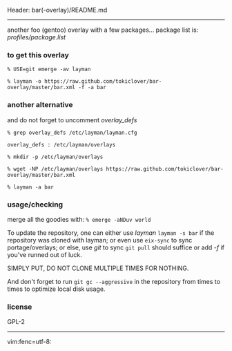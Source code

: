 Header: bar(-overlay)/README.md

---

another foo (gentoo) overlay with a few packages...
package list is: *profiles/package.list*

### to get this overlay

    % USE=git emerge -av layman

    % layman -o https://raw.github.com/tokiclover/bar-overlay/master/bar.xml -f -a bar

### another alternative

and do not forget to uncomment *overlay_defs*

    % grep overlay_defs /etc/layman/layman.cfg

    overlay_defs : /etc/layman/overlays

    % mkdir -p /etc/layman/overlays

    % wget -NP /etc/layman/overlays https://raw.github.com/tokiclover/bar-overlay/master/bar.xml

    % layman -a bar

### usage/checking

merge all the goodies with: `% emerge -aNDuv world`

To update the repository, one can either use *layman* `layman -s bar`
if the repository was cloned with layman; or even use `eix-sync` to
sync portage/overlays; or else, use *git* to sync `git pull` should
suffice or add *-f* if you've runned out of luck.

SIMPLY PUT, DO NOT CLONE MULTIPLE TIMES FOR NOTHING.

And don't forget to run `git gc --aggressive` in the repository from
times to times to optimize local disk usage.

### license

GPL-2

---

vim:fenc=utf-8:
